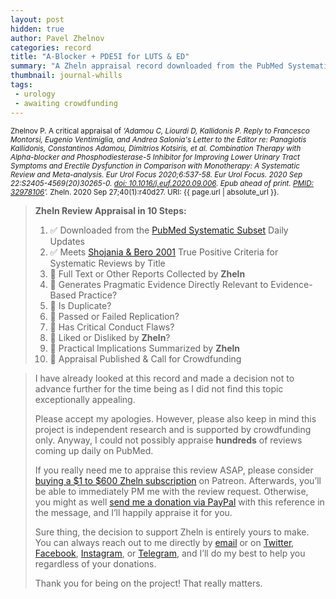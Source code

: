 ```yaml
---
layout: post
hidden: true
author: Pavel Zhelnov
categories: record
title: "A-Blocker + PDE5I for LUTS & ED"
summary: "A Zheln appraisal record downloaded from the PubMed Systematic Subset daily updates."
thumbnail: journal-whills
tags:
 - urology
 - awaiting crowdfunding
---
```


<small id="citation">Zhelnov P. A critical appraisal of _‘Adamou C, Liourdi D, Kallidonis P. Reply to Francesco Montorsi, Eugenio Ventimiglia, and Andrea Salonia's Letter to the Editor re: Panagiotis Kallidonis, Constantinos Adamou, Dimitrios Kotsiris, et al. Combination Therapy with Alpha-blocker and Phosphodiesterase-5 Inhibitor for Improving Lower Urinary Tract Symptoms and Erectile Dysfunction in Comparison with Monotherapy: A Systematic Review and Meta-analysis. Eur Urol Focus 2020;6:537-58. Eur Urol Focus. 2020 Sep 22:S2405-4569(20)30265-0. [doi: 10.1016/j.euf.2020.09.006](https://doi.org/10.1016/j.euf.2020.09.006). Epub ahead of print. [PMID: 32978106](https://pubmed.gov/32978106)’._ Zheln. 2020 Sep 27;40(1):r40d27. URI: {{ page.url | absolute_url }}.</small>

> **Zheln Review Appraisal in 10 Steps:**
>
> 1. ✅ Downloaded from the [PubMed Systematic Subset](https://github.com/p1m-ortho/qs-global-ortho-search-queries/blob/global-sr-query/README.md) Daily Updates
> 2. ✅ Meets [Shojania & Bero 2001](https://www.researchgate.net/publication/11820967_Taking_Advantage_of_the_Explosion_of_Systematic_Reviews_An_Efficient_MEDLINE_Search_Strategy) True Positive Criteria for Systematic Reviews by Title
> 3. 🔄 Full Text or Other Reports Collected by **Zheln**
> 4. 🔄 Generates Pragmatic Evidence Directly Relevant to Evidence-Based Practice?
> 5. 🔄 Is Duplicate?
> 6. 🔄 Passed or Failed Replication?
> 7. 🔄 Has Critical Conduct Flaws?
> 8. 🔄 Liked or Disliked by **Zheln**?
> 9. 🔄 Practical Implications Summarized by **Zheln**
> 10. 🔄 Appraisal Published & Call for Crowdfunding

> I have already looked at this record and made a decision not to advance further for the time being as I did not find this topic exceptionally appealing.
>
> Please accept my apologies. However, please also keep in mind this project is independent research and is supported by crowdfunding only. Anyway, I could not possibly appraise **hundreds** of reviews coming up daily on PubMed.
> 
> If you really need me to appraise this review ASAP, please consider [buying a $1 to $600 Zheln subscription](https://patreon.com/zheln) on Patreon. Afterwards, you’ll be able to immediately PM me with the review request. Otherwise, you might as well [send me a donation via PayPal](https://paypal.me/pjelnov) with this reference in the message, and I’ll happily appraise it for you.
> 
> Sure thing, the decision to support Zheln is entirely yours to make. You can always reach out to me directly by [email](mailto:pavel@zheln.com) or on [Twitter](https://twitter.com/drzhelnov), [Facebook](https://facebook.com/drzhelnov), [Instagram](https://instagram.com/igzheln), or [Telegram](https://t.me/drzhelnov), and I’ll do my best to help you regardless of your donations.
> 
> Thank you for being on the project! That really matters.
